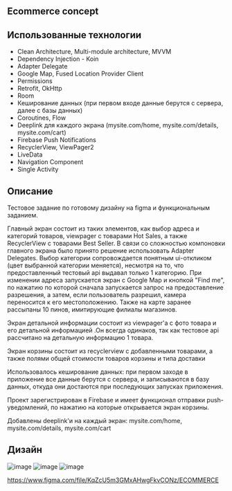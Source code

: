 ## Ecommerce concept

## Использованные технологии

- Clean Architecture, Multi-module architecture, MVVM
- Dependency Injection - Koin
- Adapter Delegate
- Google Map, Fused Location Provider Client
- Permissions
- Retrofit, OkHttp
- Room
- Кеширование данных (при первом входе данные берутся с сервера, далее с базы данных)
- Coroutines, Flow
- Deeplink для каждого экрана (mysite.com/home, mysite.com/details, mysite.com/cart)
- Firebase Push Notifications
- RecyclerView, ViewPager2
- LiveData
- Navigation Component
- Single Activity

## Описание

Тестовое задание по готовому дизайну на figma и функциональным заданием. 

Главный экран состоит из таких элементов, как выбор адреса и категорий товаров, viewpager с товарами Hot Sales, а также RecyclerView с товарами Best Seller. В связи со сложностью компоновки главного экрана было принято решение использовать Adapter Delegates. Выбор категории сопровождается понятным ui-откликом (цвет выбранной категории меняется), несмотря на то, что предоставленный тестовый api выдавал только 1 категорию. При изменении адреса запускается экран с Google Map и кнопкой "Find me", по нажатию по которой сначала запускается запрос на предоставление разрешения, а затем, если пользователь разрешил, камера переносится к его местоположению. Также на карте заранее рассыпаны 10 пинов, имитирующие филиалы магазинов.

Экран детальной информации состоит из viewpager'а с фото товара и его детальной информацией .Он всегда одинаков, так как тестовое api рассчитано на детальную информацию 1 товара.

Экран корзины состоит из recyclerview с добавленными товарами, а также полями общей стоимости товаров корзины и типа доставки

Использовалось кеширование данных: при первом заходе в приложение все данные берутся с сервера, и записываются в базу данных, откуда они достаются при последующих запусках приложения.

Проект зарегистрирован в Firebase и имеет функционал отправки push-уведомлений, по нажатию на которые открывается экран корзины.

Добавлены deeplink'и на каждый экран: mysite.com/home, mysite.com/details, mysite.com/cart

## Дизайн 

![image](https://user-images.githubusercontent.com/94394251/188326734-7cdeaabe-e59c-4831-a4ed-51e42009a171.png)
![image](https://user-images.githubusercontent.com/94394251/188326755-bfd3c15e-6b0c-43b4-a9a4-1758311446a0.png)
![image](https://user-images.githubusercontent.com/94394251/188326763-fd3b3eb0-e228-488d-bdd9-7c3111d74c17.png)



https://www.figma.com/file/KqZcU5m3GMxAHwgFkvCONz/ECOMMERCE
